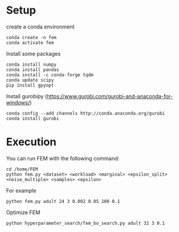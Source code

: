 # Setup 
create a conda environment 
````
conda create -n fem
conda activate fem
````
Install some packages 
```
conda install numpy 
conda install pandas
conda install -c conda-forge tqdm
conda update scipy
pip install gpyopt
```

Install gurobipy (https://www.gurobi.com/gurobi-and-anaconda-for-windows/)
````
conda config --add channels http://conda.anaconda.org/gurobi
conda install gurobi
````

# Execution
You can run FEM with the following command:
```
cd /home/FEM
python fem.py <dataset> <workload> <marginal> <epsilon_split> <noise_multiple> <samples> <epsilon> 
```
For example
````
python fem.py adult 24 3 0.002 0.05 100 0.1
````

Optimize FEM
````
python hyperparameter_search/fem_bo_search.py adult 32 3 0.1
````
